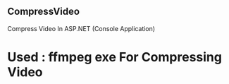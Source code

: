 ## CompressVideo
Compress Video In ASP.NET (Console Application)

# Used : ffmpeg exe For Compressing Video

